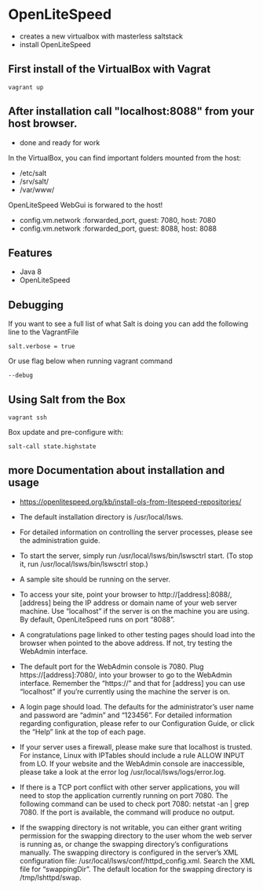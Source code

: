 # OpenLiteSpeed

- creates a new virtualbox with masterless saltstack  
- install OpenLiteSpeed

## First install of the VirtualBox with Vagrat ##
```
vagrant up
```

## After installation call "localhost:8088" from your host browser.
* done and ready for work

In the VirtualBox, you can find important folders mounted from the host:
* /etc/salt
* /srv/salt/
* /var/www/

OpenLiteSpeed WebGui is forwared to the host!
* config.vm.network :forwarded_port, guest: 7080, host: 7080
* config.vm.network :forwarded_port, guest: 8088, host: 8088

## Features ##

* Java 8
* OpenLiteSpeed

## Debugging

If you want to see a full list of what Salt is doing you can add the following line to the VagrantFile

```
salt.verbose = true
```

Or use flag below when running vagrant command

```
--debug
```

## Using Salt from the Box 
```
vagrant ssh
```

Box update and pre-configure with:
```
salt-call state.highstate
```


## more Documentation about installation and usage ##
* https://openlitespeed.org/kb/install-ols-from-litespeed-repositories/

* The default installation directory is /usr/local/lsws.

* For detailed information on controlling the server processes, please see the administration guide.

* To start the server, simply run /usr/local/lsws/bin/lswsctrl start. (To stop it, run /usr/local/lsws/bin/lswsctrl stop.)

* A sample site should be running on the server.

* To access your site, point your browser to http://[address]:8088/, [address] being the IP address or domain name of your web server machine. Use “localhost” if the server is on the machine you are using. By default, OpenLiteSpeed runs on port “8088”.
* A congratulations page linked to other testing pages should load into the browser when pointed to the above address. If not, try testing the WebAdmin interface.

* The default port for the WebAdmin console is 7080.
 Plug https://[address]:7080/, into your browser to go to the WebAdmin interface.
 Remember the “https://” and that for [address] you can use “localhost” if you’re currently using the machine the server is on.
* A login page should load. The defaults for the administrator’s user name and password are “admin” and “123456”.
 For detailed information regarding configuration, please refer to our Configuration Guide, or click the “Help” link at the top of each page.

* If your server uses a firewall, please make sure that localhost is trusted.
  For instance, Linux with IPTables should include a rule ALLOW INPUT from LO.
  If your website and the WebAdmin console are inaccessible, please take a look at the error log /usr/local/lsws/logs/error.log.

* If there is a TCP port conflict with other server applications, you will need to stop the application currently running on port 7080. The following command can be used to check port 7080: netstat -an | grep 7080. If the port is available, the command will produce no output.
* If the swapping directory is not writable, you can either grant writing permission for the swapping directory to the user whom the web server is running as, or change the swapping directory’s configurations manually. The swapping directory is configured in the server’s XML configuration file: /usr/local/lsws/conf/httpd_config.xml. Search the XML file for “swappingDir”. The default location for the swapping directory is /tmp/lshttpd/swap.

